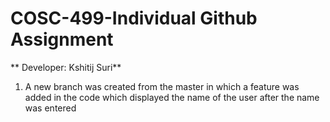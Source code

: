# COSC-499-Individual Github Assignment
** Developer: Kshitij Suri**

1. A new branch was created from the master in which a feature was added in the code which displayed the name of the user after the name was entered
